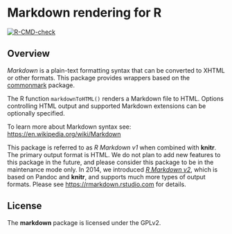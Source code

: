 # Markdown rendering for R

<!-- badges: start -->

[![R-CMD-check](https://github.com/rstudio/markdown/actions/workflows/R-CMD-check.yaml/badge.svg)](https://github.com/rstudio/markdown/actions/workflows/R-CMD-check.yaml)

<!-- badges: end -->

## Overview

*Markdown* is a plain-text formatting syntax that can be converted to XHTML or
other formats. This package provides wrappers based on the
[commonmark](https://github.com/r-lib/commonmark) package.

The R function `markdownToHTML()` renders a Markdown file to HTML. Options
controlling HTML output and supported Markdown extensions can be optionally
specified.

To learn more about Markdown syntax see:
<https://en.wikipedia.org/wiki/Markdown>

This package is referred to as *R Markdown v1* when combined with **knitr**. The
primary output format is HTML. We do not plan to add new features to this
package in the future, and please consider this package to be in the maintenance
mode only. In 2014, we introduced [*R Markdown
v2*](https://www.rstudio.com/blog/r-markdown-v2/), which is based on Pandoc and
**knitr**, and supports much more types of output formats. Please see
<https://rmarkdown.rstudio.com> for details.

## License

The **markdown** package is licensed under the GPLv2.
